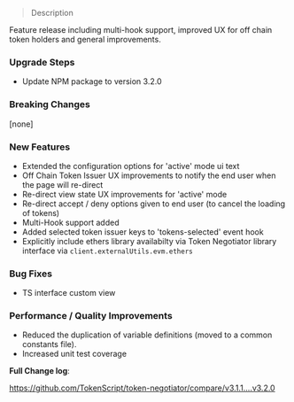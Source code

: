 > Description

Feature release including multi-hook support, improved UX for off chain token holders and general improvements.

### Upgrade Steps

- Update NPM package to version 3.2.0

### Breaking Changes

[none]

### New Features

- Extended the configuration options for 'active' mode ui text
- Off Chain Token Issuer UX improvements to notify the end user when the page will re-direct
- Re-direct view state UX improvements for 'active' mode
- Re-direct accept / deny options given to end user (to cancel the loading of tokens)
- Multi-Hook support added
- Added selected token issuer keys to 'tokens-selected' event hook
- Explicitly include ethers library availabilty via Token Negotiator library interface via `client.externalUtils.evm.ethers`

### Bug Fixes

- TS interface custom view

### Performance / Quality Improvements 

- Reduced the duplication of variable definitions (moved to a common constants file).
- Increased unit test coverage

**Full Change log**:

https://github.com/TokenScript/token-negotiator/compare/v3.1.1....v3.2.0
